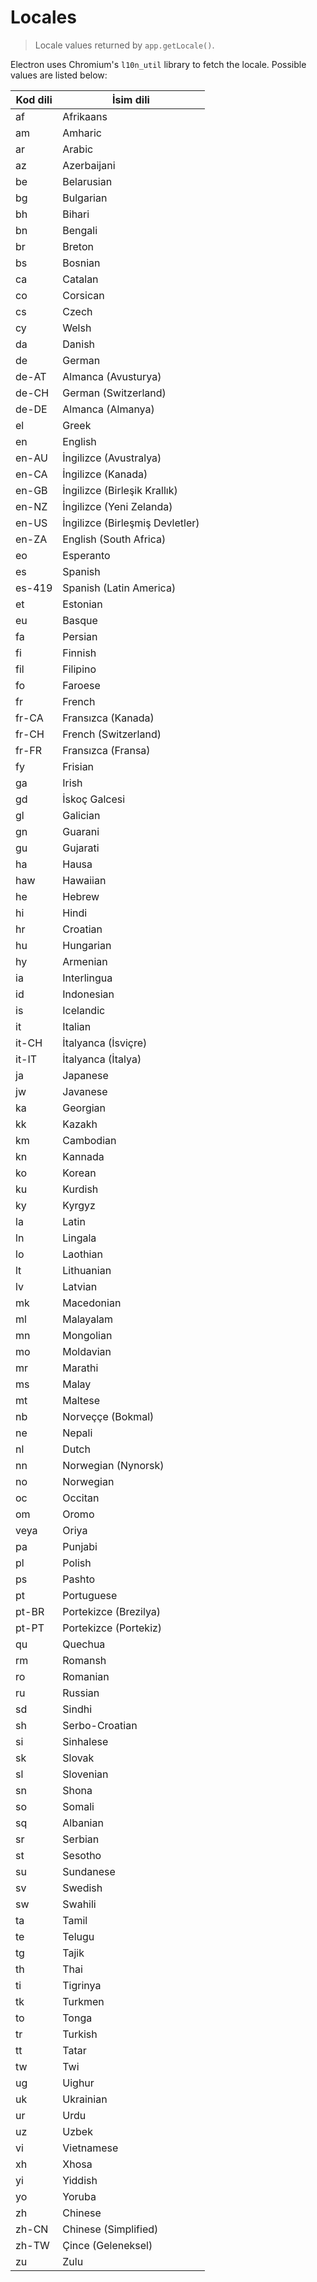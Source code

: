 # Locales

> Locale values returned by `app.getLocale()`.

Electron uses Chromium's `l10n_util` library to fetch the locale. Possible values are listed below:

| Kod dili | İsim dili                       |
| -------- | ------------------------------- |
| af       | Afrikaans                       |
| am       | Amharic                         |
| ar       | Arabic                          |
| az       | Azerbaijani                     |
| be       | Belarusian                      |
| bg       | Bulgarian                       |
| bh       | Bihari                          |
| bn       | Bengali                         |
| br       | Breton                          |
| bs       | Bosnian                         |
| ca       | Catalan                         |
| co       | Corsican                        |
| cs       | Czech                           |
| cy       | Welsh                           |
| da       | Danish                          |
| de       | German                          |
| de-AT    | Almanca (Avusturya)             |
| de-CH    | German (Switzerland)            |
| de-DE    | Almanca (Almanya)               |
| el       | Greek                           |
| en       | English                         |
| en-AU    | İngilizce (Avustralya)          |
| en-CA    | İngilizce (Kanada)              |
| en-GB    | İngilizce (Birleşik Krallık)    |
| en-NZ    | İngilizce (Yeni Zelanda)        |
| en-US    | İngilizce (Birleşmiş Devletler) |
| en-ZA    | English (South Africa)          |
| eo       | Esperanto                       |
| es       | Spanish                         |
| es-419   | Spanish (Latin America)         |
| et       | Estonian                        |
| eu       | Basque                          |
| fa       | Persian                         |
| fi       | Finnish                         |
| fil      | Filipino                        |
| fo       | Faroese                         |
| fr       | French                          |
| fr-CA    | Fransızca (Kanada)              |
| fr-CH    | French (Switzerland)            |
| fr-FR    | Fransızca (Fransa)              |
| fy       | Frisian                         |
| ga       | Irish                           |
| gd       | İskoç Galcesi                   |
| gl       | Galician                        |
| gn       | Guarani                         |
| gu       | Gujarati                        |
| ha       | Hausa                           |
| haw      | Hawaiian                        |
| he       | Hebrew                          |
| hi       | Hindi                           |
| hr       | Croatian                        |
| hu       | Hungarian                       |
| hy       | Armenian                        |
| ia       | Interlingua                     |
| id       | Indonesian                      |
| is       | Icelandic                       |
| it       | Italian                         |
| it-CH    | İtalyanca (İsviçre)             |
| it-IT    | İtalyanca (İtalya)              |
| ja       | Japanese                        |
| jw       | Javanese                        |
| ka       | Georgian                        |
| kk       | Kazakh                          |
| km       | Cambodian                       |
| kn       | Kannada                         |
| ko       | Korean                          |
| ku       | Kurdish                         |
| ky       | Kyrgyz                          |
| la       | Latin                           |
| ln       | Lingala                         |
| lo       | Laothian                        |
| lt       | Lithuanian                      |
| lv       | Latvian                         |
| mk       | Macedonian                      |
| ml       | Malayalam                       |
| mn       | Mongolian                       |
| mo       | Moldavian                       |
| mr       | Marathi                         |
| ms       | Malay                           |
| mt       | Maltese                         |
| nb       | Norveççe (Bokmal)               |
| ne       | Nepali                          |
| nl       | Dutch                           |
| nn       | Norwegian (Nynorsk)             |
| no       | Norwegian                       |
| oc       | Occitan                         |
| om       | Oromo                           |
| veya     | Oriya                           |
| pa       | Punjabi                         |
| pl       | Polish                          |
| ps       | Pashto                          |
| pt       | Portuguese                      |
| pt-BR    | Portekizce (Brezilya)           |
| pt-PT    | Portekizce (Portekiz)           |
| qu       | Quechua                         |
| rm       | Romansh                         |
| ro       | Romanian                        |
| ru       | Russian                         |
| sd       | Sindhi                          |
| sh       | Serbo-Croatian                  |
| si       | Sinhalese                       |
| sk       | Slovak                          |
| sl       | Slovenian                       |
| sn       | Shona                           |
| so       | Somali                          |
| sq       | Albanian                        |
| sr       | Serbian                         |
| st       | Sesotho                         |
| su       | Sundanese                       |
| sv       | Swedish                         |
| sw       | Swahili                         |
| ta       | Tamil                           |
| te       | Telugu                          |
| tg       | Tajik                           |
| th       | Thai                            |
| ti       | Tigrinya                        |
| tk       | Turkmen                         |
| to       | Tonga                           |
| tr       | Turkish                         |
| tt       | Tatar                           |
| tw       | Twi                             |
| ug       | Uighur                          |
| uk       | Ukrainian                       |
| ur       | Urdu                            |
| uz       | Uzbek                           |
| vi       | Vietnamese                      |
| xh       | Xhosa                           |
| yi       | Yiddish                         |
| yo       | Yoruba                          |
| zh       | Chinese                         |
| zh-CN    | Chinese (Simplified)            |
| zh-TW    | Çince (Geleneksel)              |
| zu       | Zulu                            |